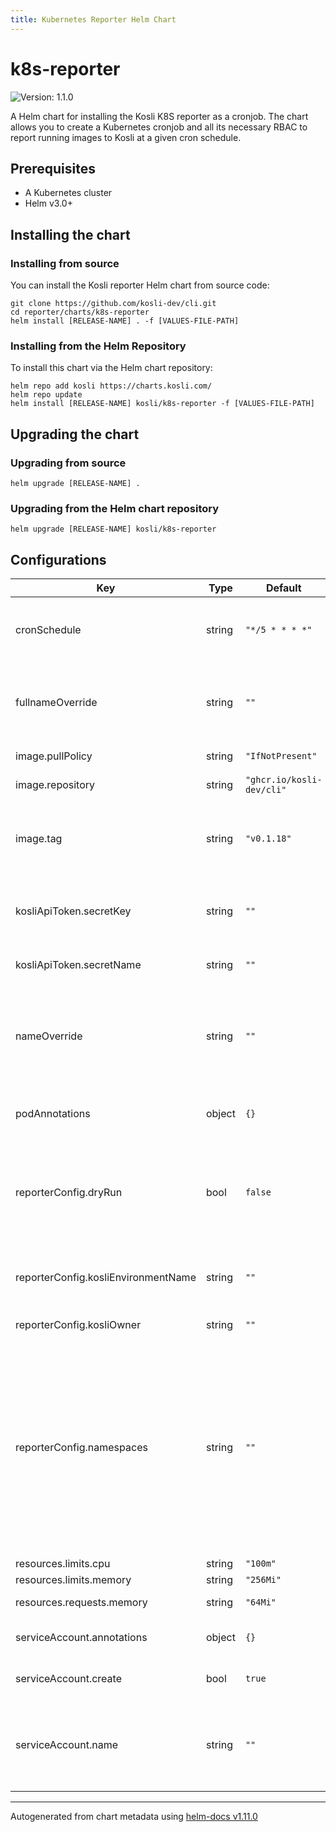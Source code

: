 ```yaml
---
title: Kubernetes Reporter Helm Chart
---
```


# k8s-reporter

![Version: 1.1.0](https://img.shields.io/badge/Version-1.1.0-informational?style=flat-square)

A Helm chart for installing the Kosli K8S reporter as a cronjob.
The chart allows you to create a Kubernetes cronjob and all its necessary RBAC to report running images to Kosli at a given cron schedule.

## Prerequisites

- A Kubernetes cluster
- Helm v3.0+

## Installing the chart

### Installing from source

You can install the Kosli reporter Helm chart from source code:

```shell
git clone https://github.com/kosli-dev/cli.git
cd reporter/charts/k8s-reporter
helm install [RELEASE-NAME] . -f [VALUES-FILE-PATH]
```

### Installing from the Helm Repository

To install this chart via the Helm chart repository:

```shell
helm repo add kosli https://charts.kosli.com/
helm repo update
helm install [RELEASE-NAME] kosli/k8s-reporter -f [VALUES-FILE-PATH]
```

## Upgrading the chart

### Upgrading from source

```shell
helm upgrade [RELEASE-NAME] .
```

### Upgrading from the Helm chart repository

```shell
helm upgrade [RELEASE-NAME] kosli/k8s-reporter
```

## Configurations
| Key | Type | Default | Description |
|-----|------|---------|-------------|
| cronSchedule | string | `"*/5 * * * *"` | the cron schedule at which the reporter is triggered to report to kosli   |
| fullnameOverride | string | `""` | overrides the fullname used for the created k8s resources. It has higher precedence than `nameOverride` |
| image.pullPolicy | string | `"IfNotPresent"` | the kosli reporter image pull policy |
| image.repository | string | `"ghcr.io/kosli-dev/cli"` | the kosli reporter image repository |
| image.tag | string | `"v0.1.18"` | the kosli reporter image tag, overrides the image tag whose default is the chart appVersion. |
| kosliApiToken.secretKey | string | `""` | the name of the key in the secret data which contains the kosli API token |
| kosliApiToken.secretName | string | `""` | the name of the secret containing the kosli API token |
| nameOverride | string | `""` | overrides the name used for the created k8s resources. If `fullnameOverride` is provided, it has higher precedence than this one |
| podAnnotations | object | `{}` | any custom annotations to be added to the cronjob |
| reporterConfig.dryRun | bool | `false` | whether the dry run mode is enabled or not. In dry run mode, the reporter logs the reports to stdout and does not send them to kosli. |
| reporterConfig.kosliEnvironmentName | string | `""` | the name of kosli environment that the k8s cluster/namespace correlates to |
| reporterConfig.kosliOwner | string | `""` | the name of the kosli owner (Org) |
| reporterConfig.namespaces | string | `""` | the namespaces which represent the environment. It is a comma separated list of namespace name regex patterns. e.g. `^prod$,^dev-*` reports for the `prod` namespace and any namespace that starts with `dev-` leave this unset if you want to report what is running in the entire cluster |
| resources.limits.cpu | string | `"100m"` | the cpu limit |
| resources.limits.memory | string | `"256Mi"` | the memory limit |
| resources.requests.memory | string | `"64Mi"` | the memory request |
| serviceAccount.annotations | object | `{}` | annotations to add to the service account |
| serviceAccount.create | bool | `true` | specifies whether a service account should be created |
| serviceAccount.name | string | `""` | the name of the service account to use. If not set and create is true, a name is generated using the fullname template |

----------------------------------------------
Autogenerated from chart metadata using [helm-docs v1.11.0](https://github.com/norwoodj/helm-docs/releases/v1.11.0)

